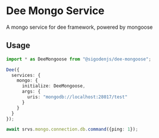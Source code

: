 # Dee Mongo Service

A mongo service for dee framework, powered by mongoose

## Usage

```ts
import * as DeeMongoose from "@sigodenjs/dee-mongoose";

Dee({
  services: {
    mongo: {
      initialize: DeeMongoose,
      args: {
        uris: "mongodb://localhost:28017/test"
      }
    }
  }
});

await srvs.mongo.connection.db.command({ping: 1});
```

